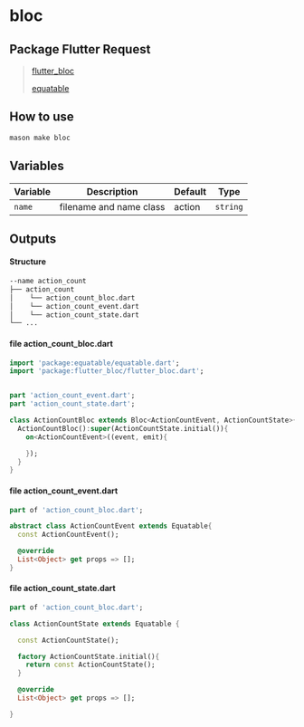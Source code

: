 # bloc

## Package Flutter Request
>[flutter_bloc](https://pub.dev/packages/flutter_bloc)
>
>[equatable](https://pub.dev/packages/equatable)

## How to use 


```sh
mason make bloc
```

## Variables

| Variable       | Description             | Default     | Type     |
| -------------- | ----------------------- | ----------- | -------- |
| `name`         | filename and name class | action      | `string` |

## Outputs
#### Structure
```sh
--name action_count
├── action_count
│    └── action_count_bloc.dart
│    └── action_count_event.dart
│    └── action_count_state.dart
└── ...
```

#### file action_count_bloc.dart
```dart
import 'package:equatable/equatable.dart';
import 'package:flutter_bloc/flutter_bloc.dart';


part 'action_count_event.dart';
part 'action_count_state.dart';

class ActionCountBloc extends Bloc<ActionCountEvent, ActionCountState>{
  ActionCountBloc():super(ActionCountState.initial()){
    on<ActionCountEvent>((event, emit){

    });
  }
}
```

#### file action_count_event.dart
```dart
part of 'action_count_bloc.dart';

abstract class ActionCountEvent extends Equatable{
  const ActionCountEvent();

  @override
  List<Object> get props => [];
}
```

#### file action_count_state.dart
```dart
part of 'action_count_bloc.dart';

class ActionCountState extends Equatable {

  const ActionCountState();

  factory ActionCountState.initial(){
    return const ActionCountState();
  }

  @override
  List<Object> get props => [];

}

```